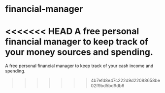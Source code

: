 # financial-manager
<<<<<<< HEAD
A free personal financial manager to keep track of your money sources and spending.
=======
A free personal financial manager to keep track of your cash income and spending.
>>>>>>> 4b7efd8e47c222d9d22088658be02f9bd5bd9db6
